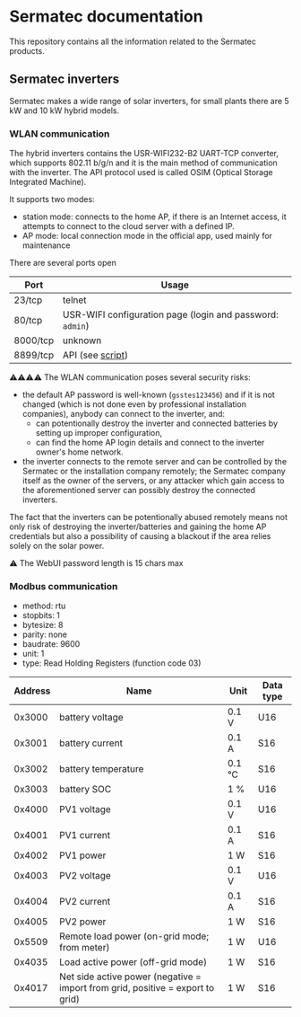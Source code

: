 # Sermatec documentation
This repository contains all the information related to the Sermatec products.

## Sermatec inverters
Sermatec makes a wide range of solar inverters, for small plants there are 5 kW and 10 kW hybrid models.

### WLAN communication
The hybrid inverters contains the USR-WIFI232-B2 UART-TCP converter, which supports 802.11 b/g/n and it is the main method of communication with the inverter.
The API protocol used is called OSIM (Optical Storage Integrated Machine).

It supports two modes:
- station mode: connects to the home AP, if there is an Internet access, it attempts to connect to the cloud server with a defined IP.
- AP mode: local connection mode in the official app, used mainly for maintenance

There are several ports open

| Port | Usage |
| ---- | ---- |
| 23/tcp | telnet |
| 80/tcp | USR-WIFI configuration page (login and password: `admin`) |
| 8000/tcp | unknown |
| 8899/tcp | API (see [script](https://github.com/sermatec-opensource/sermatec-inverter)) |

⚠️⚠️⚠️⚠️ The WLAN communication poses several security risks:
- the default AP password is well-known (`gsstes123456`) and if it is not changed (which is not done even by professional installation companies), anybody can connect to the inverter, and:
    - can potentionally destroy the inverter and connected batteries by setting up improper configuration,
    - can find the home AP login details and connect to the inverter owner's home network.
- the inverter connects to the remote server and can be controlled by the Sermatec or the installation company remotely; the Sermatec company itself as the owner of the servers, or any attacker which gain access to the aforementioned server can possibly destroy the connected inverters.

The fact that the inverters can be potentionally abused remotely means not only risk of destroying the inverter/batteries and gaining the home AP credentials but also a possibility of causing a blackout if the area relies solely on the solar power.

⚠️ The WebUI password length is 15 chars max

### Modbus communication
- method: rtu
- stopbits: 1
- bytesize: 8
- parity: none
- baudrate: 9600
- unit: 1
- type: Read Holding Registers (function code 03)

| Address | Name | Unit | Data type |
| ------- | ---- | ---- | --------- |
| 0x3000 | battery voltage | 0.1 V | U16 |
| 0x3001 | battery current | 0.1 A | S16 |
| 0x3002 | battery temperature | 0.1 °C | S16
| 0x3003 | battery SOC | 1 % | U16 |
| 0x4000 | PV1 voltage | 0.1 V | U16 |
| 0x4001 | PV1 current | 0.1 A | S16 |
| 0x4002 | PV1 power | 1 W | S16 |
| 0x4003 | PV2 voltage | 0.1 V | U16 |
| 0x4004 | PV2 current | 0.1 A | S16 |
| 0x4005 | PV2 power | 1 W | S16 |
| 0x5509 | Remote load power (on-grid mode; from meter) | 1 W | U16 |
| 0x4035 | Load active power (off-grid mode) | 1 W | S16 |
| 0x4017 | Net side active power (negative = import from grid, positive = export to grid) | 1 W | S16 |
